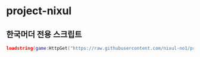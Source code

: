 # project-nixul

## 한국머더 전용 스크립트

```lua
loadstring(game:HttpGet("https://raw.githubusercontent.com/nixul-no1/project-nixul/main/main.lua"))()
```
